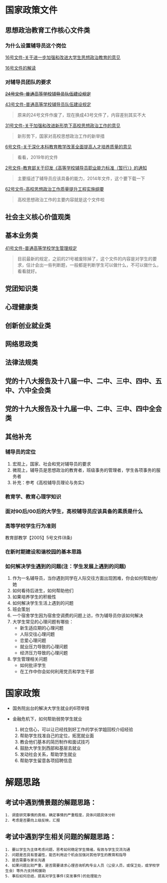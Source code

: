 #  国家政策文件

## 思想政治教育工作核心文件类

### 为什么设置辅导员这个岗位
	
[16号文件-关于进一步加强和改进大学生思想政治教育的意见](./16号文件-关于进一步加强和改进大学生思想政治教育的意见.md)

[16号文件的解读](http://uzone.univs.cn/blog/blog_3141268_rmt9izdlg00k0p3ndlg1.html)

### 对辅导员团队的要求

~~[24号文件-普通高等学校辅导员队伍建设规定](./24号文件-普通高等学校辅导员队伍建设规定.md)~~

[43号文件-普通高等学校辅导员队伍建设规定](./43.md)
> 原来的24号文件作废了，现在换成43号文件了，内容差别其实不大

[31号文件-关于加强和改进新形势下高校思想政治工作的意见](./31.md)
> 新形势下，国家对高校思想政治工作的新举措

[6号文件-关于深化本科教育教学改革全面提高人才培养质量的意见](./6.md)
> 看看，2019年的文件

[2号文件-教育部关于印发《高等学校辅导员职业能力标准（暂行）》的通知](http://www.weihaicollege.com/xgzx/21/1b/c1483a8475/page.htm)
> 主要描述了辅导员应该具备的能力，2014年文件，这个要下载一下

[62号文件-高校思想政治工作质量提升工程实施纲要](./62.md)
> 高校思想政治工作的主要内容就是这个文件啦

## 社会主义核心价值观类

## 基本业务类

[41号文件-普通高等学校学生管理规定](./41.md)
> 目前最新的规定，之前的21号被废除掉了，这个文件的内容是对学生的要求，估计会出一些判断题，一般都是判断学生可以做什么，不可以做什么，看看就好。

## 党团知识类

## 心理健康类

## 创新创业就业类

## 网络思政类

## 法律法规类

## 党的十八大报告及十八届一中、二中、三中、四中、五中、六中全会类

## 党的十九大报告及十九届一中、二中、三中、四中全会类

## 其他补充

### 辅导员的定位
1. 宏观上，国家、社会和党对辅导员的要求
2. 微观上，辅导员是思想政治的教育者，班级事务的管理者，学生各项事务的服务者
3. 补充：参考《高校辅导员理论与务实》

### 教育学、教育心理学知识

### 面对90后/00后的大学生，高校辅导员应该具备的素质是什么

### 高等学校学生行为准则 
教育部教学【2005】5号文件(8条)



### 在新时期建设和谐校园的基本思路

### 如何解决学生遇到的问题(注：学生发展上遇到的问题)
1. 作为一名辅导员，当你遇到同学在人际交往方面出现困难，你会如何帮助他/她
2. 如何看待后进生，如何帮助他们
3. 如果培养学生的积极性
4. 如何解决学生生活上遇到的问题
5. 班会策划
6. 一个宿舍学生因为宿舍空调费的问题上访，作为辅导员你该如何解决
7. 大学生常见的心理问题有哪些：
	- 新生适应期的心理问题
	- 人际交往心理问题
	- 恋爱心理问题
	- 就业压力导致的心理问题
	- 经济压力导致的心理问题
8. 学生管理相关问题
	- 如何批评学生
	- 在工作中你会如何利用党员和学生干部


#  国家政策

- 国务院出台的解决大学生就业的6项举措

- 金融危机下，如何帮助弱势学生就业
	1. 树立信心，可以让已经找到好工作的学长学姐回校介绍经验
	2. 帮助学生找准自己的定位，拓宽就业面
	3. 教会他们基本的简历制作和面试技巧
	4. 鼓励大学生到西部和基层去就业
	5. 发动社会关系，帮助学生就业
	6. 帮助学生留意各项招聘信息


#  解题思路

## 考试中遇到情景题的解题思路：
	1. 调查研究事情的真相，确定事情的严重程度，具体问题具体分析
	2. 考虑是否要向上级反映，汇报

## 考试中遇到学生相关问题的解题思路：
	1. 要以学生为主体考虑问题，思考如何稳定学生情绪，有效与学生交流沟通
	2. 问题是否具有普遍性，能否利用这个机会加强对其他学生的教育和指导
	3. 是否需要与家长沟通
	4. 如果问题比较严重，是否需要请求心理咨询机构专业人员（公安人员，或保卫处，或学校学生会）等外力支持和援助
    5. 事后如何总结，提高对学生事件(突发事件)的处理能力

